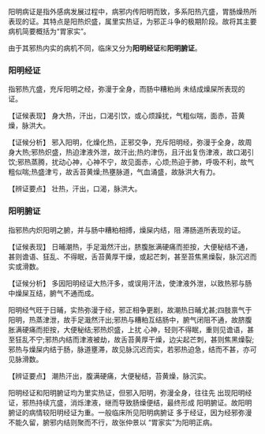 阳明病证是指外感病发展过程中，病邪内传阳明而致，多系阳热亢盛，胃肠燥热所表现的证。其特点是阳热炽盛，属里实热证，为邪正斗争的极期阶段。故将其主要病机简要概括为“胃家实”。

由于其邪热内实的病机不同，临床又分为**阳明经证**和**阳明腑证**。

### 阳明经证 
指邪热亢盛，充斥阳明之经，弥漫于全身，而肠中糟粕尚 未结成燥屎所表现的证。

  【证候表现】
  身大热，汗出，口渴引饮，或心烦躁扰，气粗似喘，面赤，苔黄燥，脉洪大。

【证候分析】
邪入阳明，化燥化热，正邪交争，充斥阳明经，弥漫于全身，故周身大热;邪热炽盛，热迫津液外泄，故汗出;热灼津伤，且汗出复伤津液，故口渴引饮;邪热蒸腾，扰动心神，心神不宁，故见面赤，心烦;热迫于肺，呼吸不利，故气粗似喘;热盛津亏，故舌苔黄燥;热壅脉道，气血涌盛，故脉洪大有力。

  【辨证要点】
  壮热，汗出，口渴，脉洪大。

### 阳明腑证 
指邪热内炽阳明之腑，并与肠中糟粕相搏，燥屎内结，阻 滞肠道所表现的证。

  【证候表现】
  日晡潮热，手足濈然汗出，脐腹胀满硬痛而拒按，大便秘结不通，甚则谵语、狂乱、不得眠，舌苔黄厚干燥，或起芒刺，甚至苔焦黑燥裂，脉沉迟而实或滑数。

  【证候分析】
多因阳明经证大热汗多，或误用汗法，使津液外泄，以致热邪与肠中燥屎互结，腑气不通而成。

阳明经气旺于日晡，实热弥漫于经，邪正相争更剧，故潮热日晡尤甚;四肢禀气于阳明，热蒸津泄，故手足濈然汗出;邪热与糟粕互结肠中，腑气闭阻不通，故脐腹胀满硬痛而拒按，大便秘结;邪热炽盛，上扰
心神，轻则不得眠，重则见谵语，甚至狂乱不宁;邪热内结而津液被劫，故舌苔黄厚干燥，边尖起芒刺，甚则焦黑燥裂;邪热与燥屎内结于肠，脉道壅滞，故见脉沉迟而实，若邪热迫急，结而不甚，亦可见脉滑数。

  【辨证要点】
  潮热汗出，腹满硬痛，大便秘结，苔黄燥，脉沉实。

阳明经证和阳明腑证均为里实热证，但邪入阳明，弥漫全身，往往先 出现阳明经证，邪热持续亢盛，消烁津液，继而导致肠燥便结，最终形成 阳明腑证。故阳明腑证的病情较阳明经证为重。一般临床所见阳明病腑证 多于经证，因为经邪弥漫不能久留，腑邪内结则聚而不行，故张仲景以 “胃家实”为阳明正病。